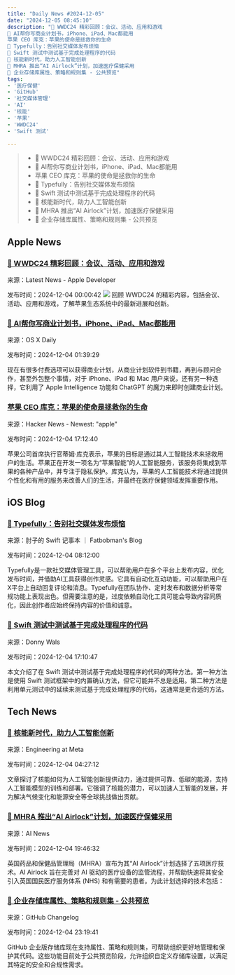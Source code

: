 ```yaml
---
title: "Daily News #2024-12-05"
date: "2024-12-05 08:45:10"
description: "🎉 WWDC24 精彩回顾：会议、活动、应用和游戏
🤯 AI帮你写商业计划书，iPhone、iPad、Mac都能用
苹果 CEO 库克：苹果的使命是拯救你的生命
👋 Typefully：告别社交媒体发布烦恼
🤯 Swift 测试中测试基于完成处理程序的代码
🚀 核能新时代，助力人工智能创新
🚀 MHRA 推出“AI Airlock”计划，加速医疗保健采用
🎉 企业存储库属性、策略和规则集 - 公共预览"
tags: 
- '医疗保健'
- 'GitHub'
- '社交媒体管理'
- 'AI'
- '核能'
- '苹果'
- 'WWDC24'
- 'Swift 测试'

---
```


> - 🎉 WWDC24 精彩回顾：会议、活动、应用和游戏
> - 🤯 AI帮你写商业计划书，iPhone、iPad、Mac都能用
> - 苹果 CEO 库克：苹果的使命是拯救你的生命
> - 👋 Typefully：告别社交媒体发布烦恼
> - 🤯 Swift 测试中测试基于完成处理程序的代码
> - 🚀 核能新时代，助力人工智能创新
> - 🚀 MHRA 推出“AI Airlock”计划，加速医疗保健采用
> - 🎉 企业存储库属性、策略和规则集 - 公共预览

## Apple News

### [🎉 WWDC24 精彩回顾：会议、活动、应用和游戏](https://developer.apple.com/news/?id=vhtdb937)

来源：Latest News - Apple Developer

发布时间：2024-12-04 00:00:42
![](https://devimages-cdn.apple.com/wwdc-services/articles/images/632192FB-61E5-4A66-BEB5-C52355095B45/2048.jpeg)
回顾 WWDC24 的精彩内容，包括会议、活动、应用和游戏，了解苹果生态系统中的最新进展和创新。

### [🤯 AI帮你写商业计划书，iPhone、iPad、Mac都能用](https://osxdaily.com/2024/12/03/how-instant-business-plan-ai-mac-iphone-ipad/)

来源：OS X Daily

发布时间：2024-12-04 01:39:29

现在有很多付费选项可以获得商业计划，从商业计划软件到书籍，再到与顾问合作，甚至外包整个事情，对于 iPhone、iPad 和 Mac 用户来说，还有另一种选择，它利用了 Apple Intelligence 功能和 ChatGPT 的魔力来即时创建商业计划。

### [苹果 CEO 库克：苹果的使命是拯救你的生命](https://www.wired.com/story/big-interview-tim-cook-wants-apple-to-literally-save-your-life/)

来源：Hacker News - Newest: "apple"

发布时间：2024-12-04 17:12:40

苹果公司首席执行官蒂姆·库克表示，苹果的目标是通过其人工智能技术来拯救用户的生活。苹果正在开发一项名为“苹果智能”的人工智能服务，该服务将集成到苹果的各种产品中，并专注于隐私保护。库克认为，苹果的人工智能技术将通过提供个性化和有用的服务来改善人们的生活，并最终在医疗保健领域发挥重要作用。

## iOS Blog

### [👋 Typefully：告别社交媒体发布烦恼](https://fatbobman.com/zh/posts/typefully-say-goodbye-to-the-hassles-of-social-media-posting/)

来源：肘子的 Swift 记事本 ｜ Fatbobman's Blog

发布时间：2024-12-04 08:12:00

Typefully是一款社交媒体管理工具，可以帮助用户在多个平台上发布内容，优化发布时间，并借助AI工具获得创作灵感。它具有自动化互动功能，可以帮助用户在X平台上自动回复评论和消息。Typefully在团队协作、定时发布和数据分析等常规功能上表现出色。但需要注意的是，过度依赖自动化工具可能会导致内容同质化，因此创作者应始终保持内容的价值和诚意。

### [🤯 Swift 测试中测试基于完成处理程序的代码](https://www.donnywals.com/testing-completion-handler-based-code-in-swift-testing/)

来源：Donny Wals

发布时间：2024-12-04 17:10:47

本文介绍了在 Swift 测试中测试基于完成处理程序的代码的两种方法。第一种方法是使用 Swift 测试框架中的内置确认方法，但它可能并不总是适用。第二种方法是利用单元测试中的延续来测试基于完成处理程序的代码，这通常是更合适的方法。

## Tech News

### [🚀 核能新时代，助力人工智能创新](https://sustainability.atmeta.com/blog/2024/12/03/accelerating-the-next-wave-of-nuclear-to-power-ai-innovation/)

来源：Engineering at Meta

发布时间：2024-12-04 04:27:12

文章探讨了核能如何为人工智能创新提供动力，通过提供可靠、低碳的能源，支持人工智能模型的训练和部署。它强调了核能的潜力，可以加速人工智能的发展，并为解决气候变化和能源安全等全球挑战做出贡献。

### [🚀 MHRA 推出“AI Airlock”计划，加速医疗保健采用](https://www.artificialintelligence-news.com/news/mhra-pilots-ai-airlock-accelerate-healthcare-adoption/?utm_source=rss&utm_medium=rss&utm_campaign=mhra-pilots-ai-airlock-accelerate-healthcare-adoption)

来源：AI News

发布时间：2024-12-04 19:46:32

英国药品和保健品管理局（MHRA）宣布为其“AI Airlock”计划选择了五项医疗技术。AI Airlock 旨在完善对 AI 驱动的医疗设备的监管流程，并帮助快速将其安全引入英国国民医疗服务体系 (NHS) 和有需要的患者。为此计划选择的技术包括：

### [🎉 企业存储库属性、策略和规则集 - 公共预览](https://github.blog/changelog/2024-12-04-enterprise-repository-properties-policies-and-rulesets-public-preview)

来源：GitHub Changelog

发布时间：2024-12-04 23:19:41

GitHub 企业版存储库现在支持属性、策略和规则集，可帮助组织更好地管理和保护其代码。这些功能目前处于公共预览阶段，允许组织自定义存储库设置，以满足其特定的安全和合规性需求。
